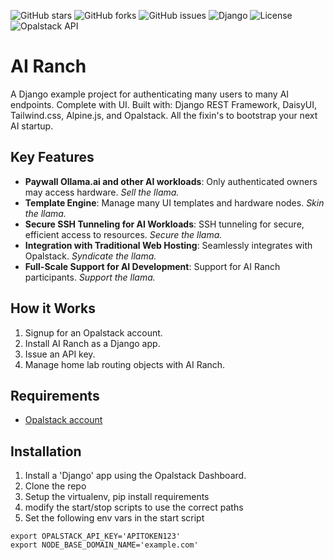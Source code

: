 ![GitHub stars](https://img.shields.io/github/stars/d3cline/airanch?style=social)
![GitHub forks](https://img.shields.io/github/forks/d3cline/airanch?style=social)
![GitHub issues](https://img.shields.io/github/issues/d3cline/airanch)
![Django](https://img.shields.io/badge/django-%205-green.svg)
![License](https://img.shields.io/badge/license-MIT-blue.svg)
![Opalstack API](https://img.shields.io/badge/Opalstack-API-orange.svg)

# AI Ranch

A Django example project for authenticating many users to many AI endpoints.
Complete with UI. Built with: Django REST Framework, DaisyUI, Tailwind.css, Alpine.js, and Opalstack.
All the fixin's to bootstrap your next AI startup.

## Key Features

- **Paywall Ollama.ai and other AI workloads**: Only authenticated owners may access hardware. *Sell the llama.*
- **Template Engine**: Manage many UI templates and hardware nodes. *Skin the llama.* 
- **Secure SSH Tunneling for AI Workloads**: SSH tunneling for secure, efficient access to resources. *Secure the llama.*
- **Integration with Traditional Web Hosting**: Seamlessly integrates with Opalstack. *Syndicate the llama.*
- **Full-Scale Support for AI Development**: Support for AI Ranch participants. *Support the llama.*

## How it Works

1. Signup for an Opalstack account.
2. Install AI Ranch as a Django app.
3. Issue an API key.
4. Manage home lab routing objects with AI Ranch.

## Requirements

- [Opalstack account](https://my.opalstack.com/signup)

## Installation

1. Install a 'Django' app using the Opalstack Dashboard.
2. Clone the repo
3. Setup the virtualenv, pip install requirements
4. modify the start/stop scripts to use the correct paths
5. Set the following env vars in the start script

```
export OPALSTACK_API_KEY='APITOKEN123'
export NODE_BASE_DOMAIN_NAME='example.com'
```
